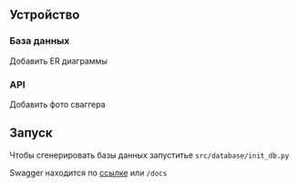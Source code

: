 ## Устройство

### База данных

Добавить ER диаграммы

### API

Добавить фото сваггера

## Запуск

Чтобы сгенерировать базы данных запуститье `src/database/init_db.py`

Swagger находится по [cсылке]() или `/docs`

